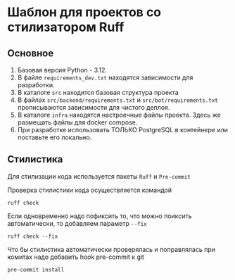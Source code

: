 # Шаблон для проектов со стилизатором Ruff

## Основное

1. Базовая версия Python - 3.12.
2. В файле `requirements_dev.txt` находятся зависимости для разработки.
3. В каталоге `src` находится базовая структура проекта
4. В файлах `srс/backend/requirements.txt` и `srс/bot/requirements.txt` прописываются зависимости для чистого деплоя.
5. В каталоге `infra` находятся настроечные файлы проекта. Здесь же размещать файлы для docker compose.
6. При разработке использовать ТОЛЬКО PostgreSQL в контейнере или поставьте его локально.

## Стилистика

Для стилизации кода используется пакеты `Ruff` и `Pre-commit`

Проверка стилистики кода осуществляется командой
```shell
ruff check
```

Если одновременно надо пофиксить то, что можно поиксить автоматически, то добавляем параметр `--fix`
```shell
ruff check --fix
```

Что бы стилистика автоматически проверялась и поправлялась при комитах надо добавить hook pre-commit к git

```shell
pre-commit install
```
